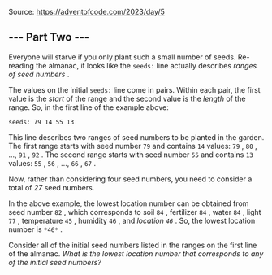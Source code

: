 Source: <https://adventofcode.com/2023/day/5>

 --- Part Two ---
------------------



 Everyone will starve if you only plant such a small number of seeds. Re-reading the almanac, it looks like the
 `seeds:` 
 line actually describes
 *ranges of seed numbers* 
 .
 



 The values on the initial
 `seeds:` 
 line come in pairs. Within each pair, the first value is the
 *start* 
 of the range and the second value is the
 *length* 
 of the range. So, in the first line of the example above:
 



```
seeds: 79 14 55 13
```


 This line describes two ranges of seed numbers to be planted in the garden. The first range starts with seed number
 `79` 
 and contains
 `14` 
 values:
 `79` 
 ,
 `80` 
 , ...,
 `91` 
 ,
 `92` 
 . The second range starts with seed number
 `55` 
 and contains
 `13` 
 values:
 `55` 
 ,
 `56` 
 , ...,
 `66` 
 ,
 `67` 
 .
 



 Now, rather than considering four seed numbers, you need to consider a total of
 *27* 
 seed numbers.
 



 In the above example, the lowest location number can be obtained from seed number
 `82` 
 , which corresponds to soil
 `84` 
 , fertilizer
 `84` 
 , water
 `84` 
 , light
 `77` 
 , temperature
 `45` 
 , humidity
 `46` 
 , and
 *location
 `46`*
 . So, the lowest location number is
 `*46*`
 .
 



 Consider all of the initial seed numbers listed in the ranges on the first line of the almanac.
 *What is the lowest location number that corresponds to any of the initial seed numbers?* 





